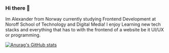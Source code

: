 ### Hi there 👋

Im Alexander from Norway currently studying Frontend Development at Noroff School of Technology and Digital Media! I enjoy Learning new tech stacks and everything that has to with the frontend of a website be it UI/UX or programming.

[![Anurag's GitHub stats](https://github-readme-stats.vercel.app/api?username=alexrezaei)](https://github.com/anuraghazra/github-readme-stats)
